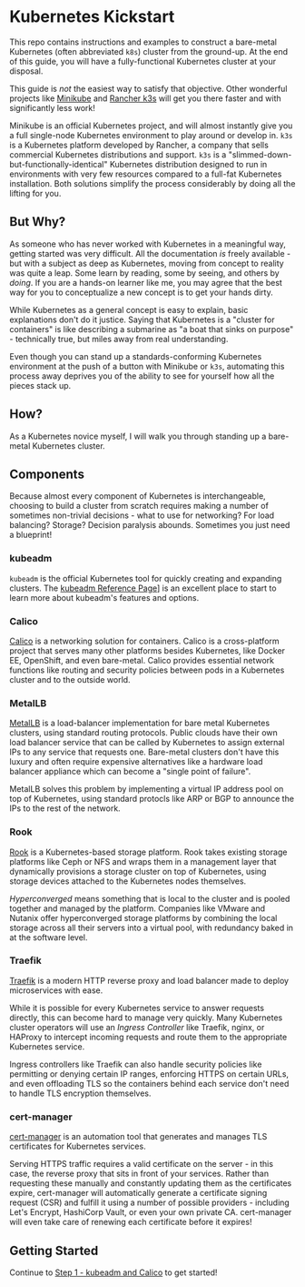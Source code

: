 # Kubernetes Kickstart
This repo contains instructions and examples to construct a bare-metal Kubernetes (often abbreviated `k8s`) cluster from the ground-up.  At the end of this guide, you will have a fully-functional Kubernetes cluster at your disposal.

This guide is *not* the easiest way to satisfy that objective.  Other wonderful projects like [Minikube](https://kubernetes.io/docs/tasks/tools/install-minikube/) and [Rancher k3s](https://k3s.io/) will get you there faster and with significantly less work!

Minikube is an official Kubernetes project, and will almost instantly give you a full single-node Kubernetes environment to play around or develop in.  `k3s` is a Kubernetes platform developed by Rancher, a company that sells commercial Kubernetes distributions and support.  `k3s` is a "slimmed-down-but-functionally-identical" Kubernetes distribution designed to run in environments with very few resources compared to a full-fat Kubernetes installation.  Both solutions simplify the process considerably by doing all the lifting for you.

## But Why?
As someone who has never worked with Kubernetes in a meaningful way, getting started was very difficult.  All the documentation *is* freely available - but with a subject as deep as Kubernetes, moving from concept to reality was quite a leap.  Some learn by reading, some by seeing, and others by *doing*.  If you are a hands-on learner like me, you may agree that the best way for you to conceptualize a new concept is to get your hands dirty.

While Kubernetes as a general concept is easy to explain, basic explanations don't do it justice.  Saying that Kubernetes is a "cluster for containers" is like describing a submarine as "a boat that sinks on purpose" - technically true, but miles away from real understanding.

Even though you can stand up a standards-conforming Kubernetes environment at the push of a button with Minikube or `k3s`, automating this process away deprives you of the ability to see for yourself how all the pieces stack up.

## How?
As a Kubernetes novice myself, I will walk you through standing up a bare-metal Kubernetes cluster.

## Components
Because almost every component of Kubernetes is interchangeable, choosing to build a cluster from scratch requires making a number of sometimes non-trivial decisions - what to use for networking?  For load balancing?  Storage?  Decision paralysis abounds.  Sometimes you just need a blueprint!

### kubeadm
```kubeadm``` is the official Kubernetes tool for quickly creating and expanding clusters.  The [kubeadm Reference Page](https://kubernetes.io/docs/reference/setup-tools/kubeadm/)] is an excellent place to start to learn more about kubeadm's features and options.

### Calico
[Calico](https://www.projectcalico.org/) is a networking solution for containers.  Calico is a cross-platform project that serves many other platforms besides Kubernetes, like Docker EE, OpenShift, and even bare-metal.  Calico provides essential network functions like routing and security policies between pods in a Kubernetes cluster and to the outside world.

### MetalLB
[MetalLB](https://metallb.universe.tf/) is a load-balancer implementation for bare metal Kubernetes clusters, using standard routing protocols.  Public clouds have their own load balancer service that can be called by Kubernetes to assign external IPs to any service that requests one.  Bare-metal clusters don't have this luxury and often require expensive alternatives like a hardware load balancer appliance which can become a "single point of failure".

MetalLB solves this problem by implementing a virtual IP address pool on top of Kubernetes, using standard protocls like ARP or BGP to announce the IPs to the rest of the network.

### Rook
[Rook](https://rook.io/) is a Kubernetes-based storage platform.  Rook takes existing storage platforms like Ceph or NFS and wraps them in a management layer that dynamically provisions a storage cluster on top of Kubernetes, using storage devices attached to the Kubernetes nodes themselves.

*Hyperconverged* means something that is local to the cluster and is pooled together and managed by the platform.  Companies like VMware and Nutanix offer hyperconverged storage platforms by combining the local storage across all their servers into a virtual pool, with redundancy baked in at the software level.

### Traefik
[Traefik](https://traefik.io/) is a modern HTTP reverse proxy and load balancer made to deploy microservices with ease.

While it is possible for every Kubernetes service to answer requests directly, this can become hard to manage very quickly.  Many Kubernetes cluster operators will use an *Ingress Controller* like Traefik, nginx, or HAProxy to intercept incoming requests and route them to the appropriate Kubernetes service.

Ingress controllers like Traefik can also handle security policies like permitting or denying certain IP ranges, enforcing HTTPS on certain URLs, and even offloading TLS so the containers behind each service don't need to handle TLS encryption themselves.

### cert-manager
[cert-manager](https://cert-manager.io/) is an automation tool that generates and manages TLS certificates for Kubernetes services.

Serving HTTPS traffic requires a valid certificate on the server - in this case, the reverse proxy that sits in front of your services.  Rather than requesting these manually and constantly updating them as the certificates expire, cert-manager will automatically generate a certificate signing request (CSR) and fulfill it using a number of possible providers - including Let's Encrypt, HashiCorp Vault, or even your own private CA.  cert-manager will even take care of renewing each certificate before it expires!

## Getting Started
Continue to [Step 1 - kubeadm and Calico](01-kubeadm-calico/) to get started!
